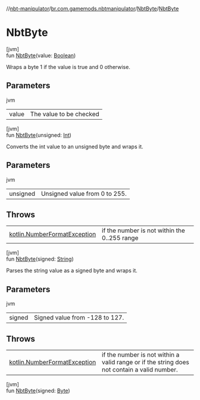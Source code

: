 //[nbt-manipulator](../../../index.md)/[br.com.gamemods.nbtmanipulator](../index.md)/[NbtByte](index.md)/[NbtByte](-nbt-byte.md)

# NbtByte

[jvm]\
fun [NbtByte](-nbt-byte.md)(value: [Boolean](https://kotlinlang.org/api/latest/jvm/stdlib/kotlin/-boolean/index.html))

Wraps a byte 1 if the value is true and 0 otherwise.

## Parameters

jvm

| | |
|---|---|
| value | The value to be checked |

[jvm]\
fun [NbtByte](-nbt-byte.md)(unsigned: [Int](https://kotlinlang.org/api/latest/jvm/stdlib/kotlin/-int/index.html))

Converts the int value to an unsigned byte and wraps it.

## Parameters

jvm

| | |
|---|---|
| unsigned | Unsigned value from 0 to 255. |

## Throws

| | |
|---|---|
| [kotlin.NumberFormatException](https://kotlinlang.org/api/latest/jvm/stdlib/kotlin/-number-format-exception/index.html) | if the number is not within the 0..255 range |

[jvm]\
fun [NbtByte](-nbt-byte.md)(signed: [String](https://kotlinlang.org/api/latest/jvm/stdlib/kotlin/-string/index.html))

Parses the string value as a signed byte and wraps it.

## Parameters

jvm

| | |
|---|---|
| signed | Signed value from -128 to 127. |

## Throws

| | |
|---|---|
| [kotlin.NumberFormatException](https://kotlinlang.org/api/latest/jvm/stdlib/kotlin/-number-format-exception/index.html) | if the number is not within a valid range or if the string does not contain a valid number. |

[jvm]\
fun [NbtByte](-nbt-byte.md)(signed: [Byte](https://kotlinlang.org/api/latest/jvm/stdlib/kotlin/-byte/index.html))
